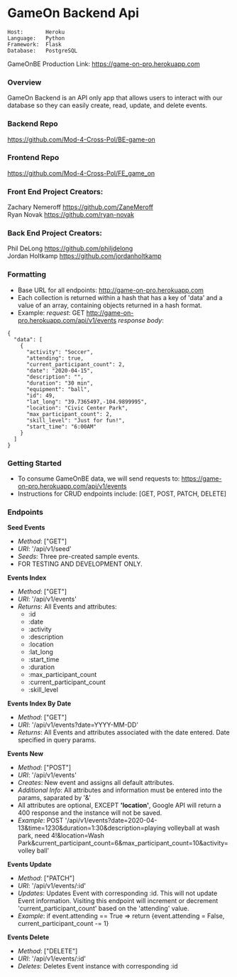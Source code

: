 # GameOn Backend Api
```
Host:       Heroku 
Language:   Python
Framework:  Flask 
Database:   PostgreSQL
```

GameOnBE Production Link:   https://game-on-pro.herokuapp.com

### Overview
GameOn Backend is an API only app that allows users to interact with our database so they can easily create, read, update, and delete events. 

### Backend Repo
https://github.com/Mod-4-Cross-Pol/BE-game-on

### Frontend Repo
https://github.com/Mod-4-Cross-Pol/FE_game_on

### Front End Project Creators:
Zachary Nemeroff https://github.com/ZaneMeroff<br>
Ryan Novak https://github.com/ryan-novak

### Back End Project Creators:
Phil DeLong https://github.com/philjdelong<br>
Jordan Holtkamp https://github.com/jordanholtkamp

### Formatting
- Base URL for all endpoints: http://game-on-pro.herokuapp.com
- Each collection is returned within a hash that has a key of 'data' and a value of an array, containing objects returned in a hash format.
- Example:
_request_: GET http://game-on-pro.herokuapp.com/api/v1/events
_response body_: <br>
```
{ 
  "data": [
    {
      "activity": "Soccer",
      "attending": true,
      "current_participant_count": 2,
      "date": "2020-04-15",
      "description": "",
      "duration": "30 min",
      "equipment": "ball",
      "id": 49,
      "lat_long": "39.7365497,-104.9899995",
      "location": "Civic Center Park",
      "max_participant_count": 2,
      "skill_level": "Just for fun!",
      "start_time": "6:00AM" 
    }
  ]
}
```

### Getting Started
- To consume GameOnBE data, we will send requests to: https://game-on-pro.herokuapp.com/api/v1/events
- Instructions for CRUD endpoints include: [GET, POST, PATCH, DELETE]

### Endpoints
**Seed Events**
- _Method_: ["GET"]
- _URI_: '/api/v1/seed'
- _Seeds_: Three pre-created sample events.
- FOR TESTING AND DEVELOPMENT ONLY.

**Events Index**
- _Method_: ["GET"]
- _URI_: '/api/v1/events'
- _Returns_: All Events and attributes:
	- :id
	- :date
  - :activity
  - :description
  - :location
  - :lat_long
  - :start_time
  - :duration
  - :max_participant_count
  - :current_participant_count
  - :skill_level

**Events Index By Date**
- _Method_: ["GET"]
- _URI_: '/api/v1/events?date=YYYY-MM-DD'
- _Returns_: All Events and attributes associated with the date entered. Date specified in query params.

**Events New**
- _Method_: ["POST"]
- _URI_: '/api/v1/events'
- _Creates_: New event and assigns all default attributes.
- _Additional Info_: All attributes and information must be entered into the params, saparated by '&'
- All attributes are optional, EXCEPT **'location'**, Google API will return a 400 response and the instance will not be saved.
- _Example_:
POST '/api/v1/events?date=2020-04-13&time=1230&duration=1:30&description=playing volleyball at wash park, need 4!&location=Wash Park&current_participant_count=6&max_participant_count=10&activity=volley ball'

**Events Update**
- _Method_: ["PATCH"]
- _URI_: '/api/v1/events/:id'
- _Updates_: Updates Event with corresponding :id. This will not update Event information. Visiting this endpoint will increment or decrement 'current_participant_count' based on the 'attending' value.
- _Example_: 
if event.attending == True => return {event.attending = False, current_participant_count -= 1}
  
**Events Delete**
- _Method_: ["DELETE"]
- _URI_: '/api/v1/events/:id'
- _Deletes_: Deletes Event instance with corresponding :id
